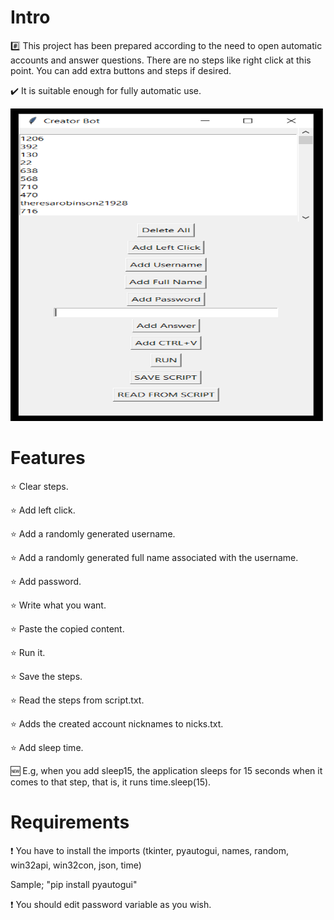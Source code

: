 # Intro
:hash: This project has been prepared according to the need to open automatic accounts and answer questions. There are no steps like right click at this point. You can add extra buttons and steps if desired.

:heavy_check_mark: It is suitable enough for fully automatic use.

<img src="https://github.com/farukulutas/Exercises/blob/main/Python%20Bot%20Advanced%20Clicker(GUI)/example.PNG" width="500" height="500" />

# Features
:star: Clear steps.

:star: Add left click.

:star: Add a randomly generated username.

:star: Add a randomly generated full name associated with the username.

:star: Add password.

:star: Write what you want.

:star: Paste the copied content.

:star: Run it.

:star: Save the steps.

:star: Read the steps from script.txt.

:star: Adds the created account nicknames to nicks.txt.

:star: Add sleep time. 

:new: E.g, when you add sleep15, the application sleeps for 15 seconds when it comes to that step, that is, it runs time.sleep(15). 

# Requirements

:exclamation: You have to install the imports (tkinter, pyautogui, names, random, win32api, win32con, json, time)

Sample; "pip install pyautogui"

:exclamation: You should edit password variable as you wish.
